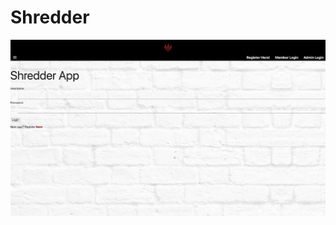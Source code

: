 # Shredder

![alt text](https://github.com/Sagbeh/Shredder/blob/master/static/Images/Screen%20Shot%202018-12-20%20at%203.12.45%20AM.png)
